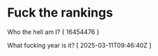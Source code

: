 # Fuck the rankings

Who the hell am I?
{ 16454476 }

What fucking year is it?
[ 2025-03-11T09:46:40Z ]
